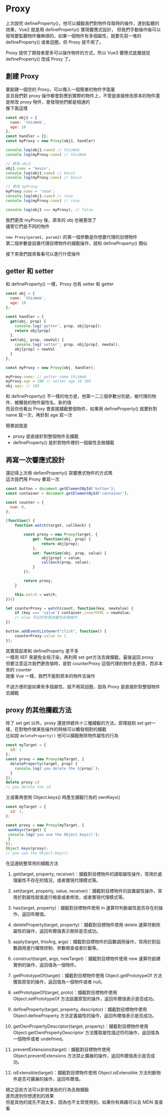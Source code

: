 # Proxy
上次說完 defineProperty()，他可以攔截我們對物件存取時的操作，達到監聽的效果，Vue2 就是用 defineProperty() 實現響應式設計，
但我們手動操作後可以發現要監聽物件蠻麻煩的，如果一個物件有多個屬性，就要先寫一堆的 defineProperty() 或者迴圈，但 Proxy 就不用了。  

Proxy 提供了開發者更多可以操作物件的方式，所以 Vue3 響應式底層就從 defineProperty() 改成 Proxy 了。

## 創建 Proxy
要創建一個空的 Proxy，可以傳入一個簡單的物件字面量  
並且我們對 proxy 操作都會對應到實際的物件上，不管是直接修改原本的物件還是修改 proxy 物件，會發現他們都是相通的  
像下面這樣    
```js
const obj1 = {
  name: 'thisWeb',
  age: 18
};
const handler = {};
const myProxy = new Proxy(obj1, handler)

console.log(obj1.name) // thisWeb
console.log(myProxy.name) // thisWeb

// 修改 obj1
obj1.name = 'kevin';
console.log(obj1.name) // kevin
console.log(myProxy.name) // kevin

// 修改 myProxy
myProxy.name = 'rose';
console.log(obj1.name) // rose
console.log(myProxy.name) // rose

console.log(obj1 === myProxy); // false
```
我們更改 myProxy 後，原本的 obj 也被更改了  
儘管它們是不同的物件  

`new Proxy(param1, param2)` 的第一個參數是你想要代理的目標物件  
第二個參數是設置代理目標物件的攔截操作，就和 defineProperty() 類似  

接下來我們就來看看可以進行什麼操作  

## getter 和 setter 
和 defineProperty() 一樣，Proxy 也有 setter 和 getter
```js
const obj = {
  name: 'thisWeb',
  age: 18
};

const handler = {
  get(obj, prop) {
    console.log('getter', prop, obj[prop]);
    return obj[prop]
  },
  set(obj, prop, newVal) {
    console.log('setter', prop, obj[prop], newVal);
    obj[prop] = newVal
  }
};

const myProxy = new Proxy(obj, handler);

myProxy.name; // getter name thisWeb
myProxy.age = 180 // setter age 18 180
obj.age; // 180
```
和 defineProperty() 不一樣的地方是，他第一二三個參數分別是，被代理的物件、被觸發的物件屬性名、新的值  
而且你也看出 Proxy 會直接攔截整個物件，如果用 defineProperty() 就要針對 name 寫一次，再針對 age 寫一次

簡單說就是
* proxy 是直接針對整個物件去攔截 
* defineProperty() 是針對物件裡的一個屬性去做攔截

## 再寫一次響應式設計
還記得上次用 defienProperty() 寫響應式物件的方式嗎   
這次我們用 Proxy 重寫一次
```js
const button = document.getElementById('button');
const container = document.getElementById('container');

const counter = {
  num: 0,
};

(function() {
    function watch(target, callback) {

        const proxy = new Proxy(target, {
            get: function(obj, prop) {
                return obj[prop];
            },
            set: function(obj, prop, value) {
                obj[prop] = value;
                callback(prop, value);
            }
        });

        return proxy;
    }

    this.watch = watch;
})()

let counterProxy = watch(count, function(key, newValue) {
    if (key === 'value') container.innerHTML = newValue;
    // else 可以針對其他屬性去做操作
})

button.addEventListener("click", function() {
    counterProxy.value += 1
});
```

其實寫起來和 defineProperty 差不多  
一樣用 IIEF 來避免全局汙染，再利用 set get方法去做攔截，最後返回 proxy  
但要注意這次我們更改值時，是對 counterProxy 這個代理的物件去更改，而非本來的 counter  
就像 Vue 一樣，我們不能對原本的物件去操作

不過方便的是如果有多個屬性，就不用寫迴圈，因為 Proxy 是直接針對整個物件去攔截  


## proxy 的其他攔截方法
除了 set get 以外，proxy 還提供總共十三種攔截的方法，原理就和 set get一樣，在對物件做某些操作的時候可以觸發相對的攔截  
比如說 `deleteProperty()` 他可以攔截刪除物件屬性的行為  
```js
const myTarget = {
  id: 1
}; 
const proxy = new Proxy(myTarget, { 
  deleteProperty(target, prop) { 
    console.log(`you delete the ${prop}`); 
  } 
}); 
delete proxy.id 
// you delete the id 
```
又或著再使用 Object.keys() 時產生攔截行為的 ownKeys()  

```js
const myTarget = {
  id: 1,
}; 

const proxy = new Proxy(myTarget, { 
 ownKeys(target) { 
 console.log('you use the Object.keys()'); 
 } 
}); 
Object.keys(proxy); 
// you use the Object.keys() 
```

在這邊統整常用的攔截方法
1. get(target, property, receiver)：攔截對目標物件的讀取屬性操作，常用於處理屬性不存在的情況，或者實現代理模式等。

2. set(target, property, value, receiver)：攔截對目標物件的設置屬性操作，常用於對屬性賦值進行檢查或者修改，或者實現代理模式等。

3. has(target, property)：攔截對目標物件使用 in 運算符判斷屬性是否存在的操作，返回布爾值。

4. deleteProperty(target, property)：攔截對目標物件使用 delete 運算符刪除屬性的操作，返回布爾值表示刪除是否成功。

5. apply(target, thisArg, args)：攔截對目標物件的函數調用操作，常用於對函數調用進行權限控制、參數檢查或者拦截等。

6. construct(target, args, newTarget)：攔截對目標物件使用 new 運算符創建實例的操作，返回值為一個物件。

7. getPrototypeOf(target)：攔截對目標物件使用 Object.getPrototypeOf 方法獲取原型的操作，返回值為一個物件或者 null。

8. setPrototypeOf(target, proto)：攔截對目標物件使用 Object.setPrototypeOf 方法設置原型的操作，返回布爾值表示是否成功。

9. defineProperty(target, property, descriptor)：攔截對目標物件使用 Object.defineProperty 方法定義屬性的操作，返回布爾值表示是否成功。

10. getOwnPropertyDescriptor(target, property)：攔截對目標物件使用 Object.getOwnPropertyDescriptor 方法獲取屬性描述符的操作，返回值為一個物件或者 undefined。

11. preventExtensions(target)：攔截對目標物件使用 Object.preventExtensions 方法禁止擴展的操作，返回布爾值表示是否成功。

12. isExtensible(target)：攔截對目標物件使用 Object.isExtensible 方法判斷物件是否可擴展的操作，返回布爾值。

總之這些方法可以針對某些的行為去做攔截  
進而達到你想達到的效果  
但是其他的就先不說太多，因為也不太常使用到，如果你有興趣可以去 MDN 查查看